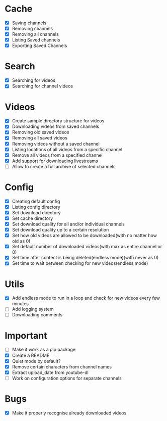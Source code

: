 # Cache
- [X] Saving channels
- [X] Removing channels
- [X] Removing all channels
- [X] Listing Saved channels
- [X] Exporting Saved Channels  

# Search
- [X] Searching for videos
- [X] Searching for channel videos

# Videos
- [X] Create sample directory structure for videos
- [X] Downloading videos from saved channels 
- [X] Removing old saved videos
- [X] Removing all saved videos
- [X] Removing videos without a saved channel
- [X] Listing locations of all videos from a specific channel
- [X] Remove all videos from a specified channel 
- [X] Add support for downloading livestreams
- [ ] Allow to create a full archive of selected channels

# Config
- [X] Creating default config
- [X] Listing config directory
- [X] Set download directory
- [X] Set cache directory
- [X] Set download quality for all and/or individual channels
- [X] Set download quality up to a certain resolution
- [X] Set how old videos are allowed to be downloaded(with no matter how old as 0)
- [X] Set default number of downloaded videos(with max as entire channel or 0)
- [X] Set time after content is being deleted(endless mode)(with never as 0)
- [X] Set time to wait between checking for new videos(endless mode)

# Utils
- [X] Add endless mode to run in a loop and check for new videos every few minutes 
- [ ] Add logging system
- [ ] Downloading comments

# Important
- [ ] Make it work as a pip package
- [X] Create a README
- [X] Quiet mode by default?
- [X] Remove certain characters from channel names
- [X] Extract upload_date from youtube-dl
- [ ] Work on configuration options for separate channels

# Bugs
- [X] Make it properly recognise already downloaded videos
